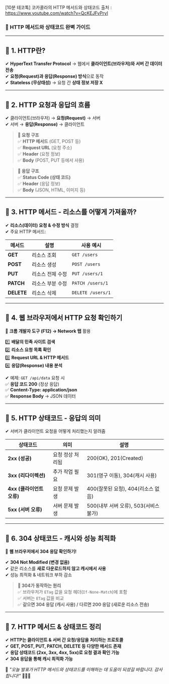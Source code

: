 
[10분 테코톡] 코카콜라의 HTTP 메서드와 상태코드
출처 : https://www.youtube.com/watch?v=QcKEJFvPryI

### 🚀 **HTTP 메서드와 상태코드 완벽 가이드**  

---

## **📌 1. HTTP란?**  

✔ **HyperText Transfer Protocol** → 웹에서 **클라이언트(브라우저)와 서버 간 데이터 전송**  
✔ **요청(Request)과 응답(Response) 방식**으로 동작  
✔ **Stateless (무상태성)** → 요청 간 **상태 정보 저장 X**  

---

## **📌 2. HTTP 요청과 응답의 흐름**  

✔ 클라이언트(브라우저) → **요청(Request)** → 서버  
✔ 서버 → **응답(Response)** → 클라이언트  

> **📌 요청 구조**  
✅ **HTTP 메서드** (GET, POST 등)  
✅ **Request URL** (요청 주소)  
✅ **Header** (요청 정보)  
✅ **Body** (POST, PUT 등에서 사용)  

> **📌 응답 구조**  
✅ **Status Code (상태 코드)**  
✅ **Header** (응답 정보)  
✅ **Body** (JSON, HTML, 이미지 등)  

---

## **📌 3. HTTP 메서드 - 리소스를 어떻게 가져올까?**  

✔ **리소스(데이터) 요청 & 수정 방식** 결정  
✔ 주요 HTTP 메서드:

| 메서드 | 설명 | 사용 예시 |
|---|---|---|
| **GET** | 리소스 조회 | `GET /users` |
| **POST** | 리소스 생성 | `POST /users` |
| **PUT** | 리소스 전체 수정 | `PUT /users/1` |
| **PATCH** | 리소스 부분 수정 | `PATCH /users/1` |
| **DELETE** | 리소스 삭제 | `DELETE /users/1` |

---

## **📌 4. 웹 브라우저에서 HTTP 요청 확인하기**  

🎯 **크롬 개발자 도구 (F12) → Network 탭** 활용  

1️⃣ **배달의 민족 사이트 검색**  
2️⃣ **리소스 요청 목록 확인**  
3️⃣ **Request URL & HTTP 메서드**  
4️⃣ **응답(Response) 내용 분석**  

✔ 예제: `GET /api/data` 요청 시  
✅ **응답 코드 200** (정상 응답)  
✅ **Content-Type: application/json**  
✅ **Response Body** → JSON 데이터  

---

## **📌 5. HTTP 상태코드 - 응답의 의미**  

✔ 서버가 클라이언트 요청을 어떻게 처리했는지 알려줌  

| 상태코드 | 의미 | 설명 |
|---|---|---|
| **2xx (성공)** | 요청 정상 처리됨 | 200(OK), 201(Created) |
| **3xx (리다이렉션)** | 추가 작업 필요 | 301(영구 이동), 304(캐시 사용) |
| **4xx (클라이언트 오류)** | 요청 문제 발생 | 400(잘못된 요청), 404(리소스 없음) |
| **5xx (서버 오류)** | 서버 문제 발생 | 500(내부 서버 오류), 503(서비스 불가) |

---

## **📌 6. 304 상태코드 - 캐시와 성능 최적화**  

🎯 **웹 브라우저에서 304 응답 확인하기!**  

✔ **304 Not Modified (변경 없음)**  
✔ 같은 리소스를 **새로 다운로드하지 않고 캐시에서 사용**  
✔ 성능 최적화 & 네트워크 부하 감소  

> **📌 304가 동작하는 원리**  
✅ 브라우저가 `ETag` 값을 요청 헤더(`If-None-Match`)에 포함  
✅ 서버는 `ETag` 값을 비교  
✅ **같으면 304 응답 (캐시 사용) / 다르면 200 응답 (새로운 리소스 전송)**  

---

## **📌 7. HTTP 메서드 & 상태코드 정리**  

✔ **HTTP는 클라이언트 & 서버 간 요청/응답을 처리하는 프로토콜**  
✔ **GET, POST, PUT, PATCH, DELETE 등 다양한 메서드 존재**  
✔ **응답 상태코드 (2xx, 3xx, 4xx, 5xx)로 요청 결과 확인 가능**  
✔ **304 응답을 통해 캐시 최적화 가능**  

🎤 *"오늘 발표가 HTTP 메서드와 상태코드를 이해하는 데 도움이 되셨길 바랍니다. 감사합니다!"* 👏👏👏
